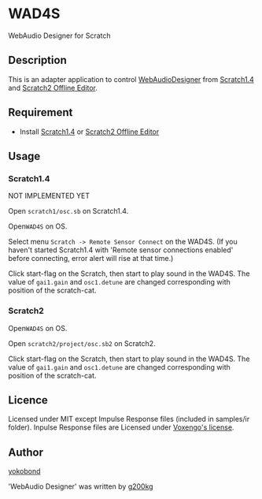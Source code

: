 WAD4S
====

WebAudio Designer for Scratch


## Description

This is an adapter application to control [WebAudioDesigner](https://github.com/g200kg/WebAudioDesigner) from [Scratch1.4](https://scratch.mit.edu/scratch_1.4/) and [Scratch2 Offline Editor](https://scratch.mit.edu/scratch2download/). 


## Requirement

* Install [Scratch1.4](https://scratch.mit.edu/scratch_1.4/) or [Scratch2 Offline Editor](https://scratch.mit.edu/scratch2download/)


## Usage

### Scratch1.4

NOT IMPLEMENTED YET

Open `scratch1/osc.sb` on Scratch1.4. 

Open`WAD4S` on OS. 

Select menu `Scratch -> Remote Sensor Connect` on the WAD4S. 
(If you haven't started Scratch1.4 with 'Remote sensor connections enabled' before connecting, error alert will rise at that time.)

Click start-flag on the Scratch, then start to play sound in the WAD4S. The value of `gai1.gain` and `osc1.detune` are changed corresponding with position of the scratch-cat. 

### Scratch2

Open`WAD4S` on OS. 

Open `scratch2/project/osc.sb2` on Scratch2. 

Click start-flag on the Scratch, then start to play sound in the WAD4S. The value of `gai1.gain` and `osc1.detune` are changed corresponding with position of the scratch-cat. 


## Licence

Licensed under MIT except Impulse Response files (included in samples/ir folder).
Inpulse Response files are Licensed under [Voxengo's license](src/AudioWindow/samples/ir/IMreverbs1/license.txt).


## Author

[yokobond](https://github.com/yokobond)

'WebAudio Designer' was written by [g200kg](https://github.com/g200kg)
